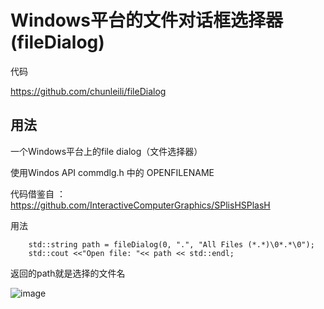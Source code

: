# Windows平台的文件对话框选择器(fileDialog)

代码

https://github.com/chunleili/fileDialog


## 用法

一个Windows平台上的file dialog（文件选择器）

使用Windos API commdlg.h 中的 OPENFILENAME


代码借鉴自 ： 
https://github.com/InteractiveComputerGraphics/SPlisHSPlasH

用法
```
	std::string path = fileDialog(0, ".", "All Files (*.*)\0*.*\0");
	std::cout <<"Open file: "<< path << std::endl;
```

返回的path就是选择的文件名


![image](https://user-images.githubusercontent.com/48758868/212315837-c33242f7-a320-4f48-96f3-99bfac37b069.png)
